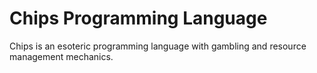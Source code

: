 # Chips Programming Language
 
Chips is an esoteric programming language with gambling and resource management mechanics.
